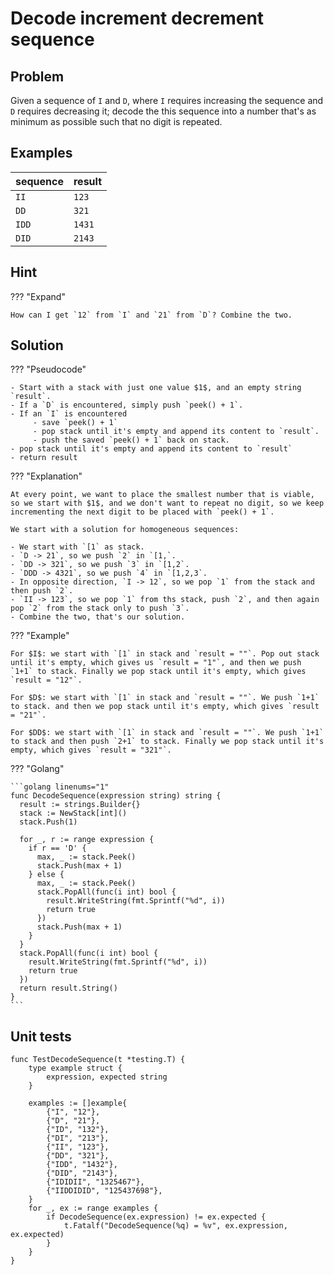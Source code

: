 # Decode increment decrement sequence

## Problem

Given a sequence of `I` and `D`, where `I` requires increasing the sequence and `D` requires decreasing it; decode the this sequence into a number that's as minimum as possible such that no digit is repeated.

## Examples

| sequence | result |
| -------- | ------ |
| `II`     | `123`  |
| `DD`     | `321`  |
| `IDD`    | `1431` |
| `DID`    | `2143` |

## Hint

??? "Expand"

    How can I get `12` from `I` and `21` from `D`? Combine the two.

## Solution

??? "Pseudocode"

    - Start with a stack with just one value $1$, and an empty string `result`.
    - If a `D` is encountered, simply push `peek() + 1`.
    - If an `I` is encountered
         - save `peek() + 1`
         - pop stack until it's empty and append its content to `result`.
         - push the saved `peek() + 1` back on stack.
    - pop stack until it's empty and append its content to `result`
    - return result

??? "Explanation"

    At every point, we want to place the smallest number that is viable, so we start with $1$, and we don't want to repeat no digit, so we keep incrementing the next digit to be placed with `peek() + 1`.

    We start with a solution for homogeneous sequences:

    - We start with `[1` as stack.
    - `D -> 21`, so we push `2` in `[1,`.
    - `DD -> 321`, so we push `3` in `[1,2`.
    - `DDD -> 4321`, so we push `4` in `[1,2,3`.
    - In opposite direction, `I -> 12`, so we pop `1` from the stack and then push `2`.
    - `II -> 123`, so we pop `1` from ths stack, push `2`, and then again pop `2` from the stack only to push `3`.
    - Combine the two, that's our solution.

??? "Example"

    For $I$: we start with `[1` in stack and `result = ""`. Pop out stack until it's empty, which gives us `result = "1"`, and then we push `1+1` to stack. Finally we pop stack until it's empty, which gives `result = "12"`.

    For $D$: we start with `[1` in stack and `result = ""`. We push `1+1` to stack. and then we pop stack until it's empty, which gives `result = "21"`.

    For $DD$: we start with `[1` in stack and `result = ""`. We push `1+1` to stack and then push `2+1` to stack. Finally we pop stack until it's empty, which gives `result = "321"`.

??? "Golang"

    ```golang linenums="1"
    func DecodeSequence(expression string) string {
      result := strings.Builder{}
      stack := NewStack[int]()
      stack.Push(1)

      for _, r := range expression {
        if r == 'D' {
          max, _ := stack.Peek()
          stack.Push(max + 1)
        } else {
          max, _ := stack.Peek()
          stack.PopAll(func(i int) bool {
            result.WriteString(fmt.Sprintf("%d", i))
            return true
          })
          stack.Push(max + 1)
        }
      }
      stack.PopAll(func(i int) bool {
        result.WriteString(fmt.Sprintf("%d", i))
        return true
      })
      return result.String()
    }
    ```

## Unit tests

```golang linenums="1"
func TestDecodeSequence(t *testing.T) {
	type example struct {
		expression, expected string
	}

	examples := []example{
		{"I", "12"},
		{"D", "21"},
		{"ID", "132"},
		{"DI", "213"},
		{"II", "123"},
		{"DD", "321"},
		{"IDD", "1432"},
		{"DID", "2143"},
		{"IDIDII", "1325467"},
		{"IIDDIDID", "125437698"},
	}
	for _, ex := range examples {
		if DecodeSequence(ex.expression) != ex.expected {
			t.Fatalf("DecodeSequence(%q) = %v", ex.expression, ex.expected)
		}
	}
}
```
